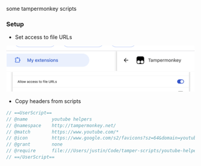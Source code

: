 some tampermonkey scripts

### Setup

- Set access to file URLs

![](./images/extensions.png)
![](./images/access.png)

- Copy headers from scripts

```js
// ==UserScript==
// @name         youtube helpers
// @namespace    http://tampermonkey.net/
// @match        https://www.youtube.com/*
// @icon         https://www.google.com/s2/favicons?sz=64&domain=youtube.com
// @grant        none
// @require      file:///Users/justin/Code/tamper-scripts/youtube-helpers.js
// ==/UserScript==
```
